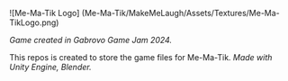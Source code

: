 ![Me-Ma-Tik Logo] (Me-Ma-Tik/MakeMeLaugh/Assets/Textures/Me-Ma-TikLogo.png)

*Game created in Gabrovo Game Jam 2024.*

This repos is created to store the game files for Me-Ma-Tik.
*Made with Unity Engine, Blender.*

